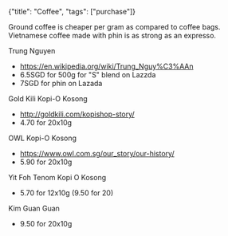 {"title": "Coffee", "tags": ["purchase"]}

Ground coffee is cheaper per gram as compared to coffee bags.
Vietnamese coffee made with phin is as strong as an expresso.

Trung Nguyen
* https://en.wikipedia.org/wiki/Trung_Nguy%C3%AAn
* 6.5SGD for 500g for "S" blend on Lazzda
* 7SGD for phin on Lazada

Gold Kili Kopi-O Kosong
* http://goldkili.com/kopishop-story/
* 4.70 for 20x10g

OWL Kopi-O Kosong
* https://www.owl.com.sg/our_story/our-history/
* 5.90 for 20x10g

Yit Foh Tenom Kopi O Kosong
* 5.70 for 12x10g (9.50 for 20)

Kim Guan Guan
* 9.50 for 20x10g

